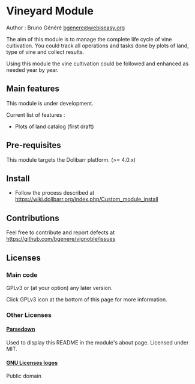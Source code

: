 Vineyard Module 
========================================

Author : Bruno Généré      <bgenere@webiseasy.org>


The aim of this module is to manage the complete life cycle of vine cultivation.
You could track all operations and tasks done by plots of land, type of vine and collect results.

Using this module the vine cultivation could be followed and enhanced as needed year by year. 

Main features
--------------------

This module is under development.

Current list of features :

- Plots of land catalog (first draft)


Pre-requisites
-----------------------

This module targets the Dolibarr platform. (>= 4.0.x)


Install
-------

- Follow the process described at <https://wiki.dolibarr.org/index.php/Custom_module_install>

Contributions
-------------

Feel free to contribute and report defects at <https://github.com/bgenere/vignoble/issues>

Licenses
--------

### Main code

GPLv3 or (at your option) any later version.

Click GPLv3 icon at the bottom of this page for more information.

### Other Licenses

#### [Parsedown](http://parsedown.org/)

Used to display this README in the module's about page.
Licensed under MIT.

#### [GNU Licenses logos](https://www.gnu.org/graphics/license-logos.html)

Public domain


